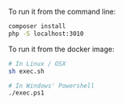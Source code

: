 To run it from the command line:

```bash
composer install
php -S localhost:3010
```

To run it from the docker image:

```bash
# In Linux / OSX
sh exec.sh

# In Windows' Powershell
./exec.ps1
```